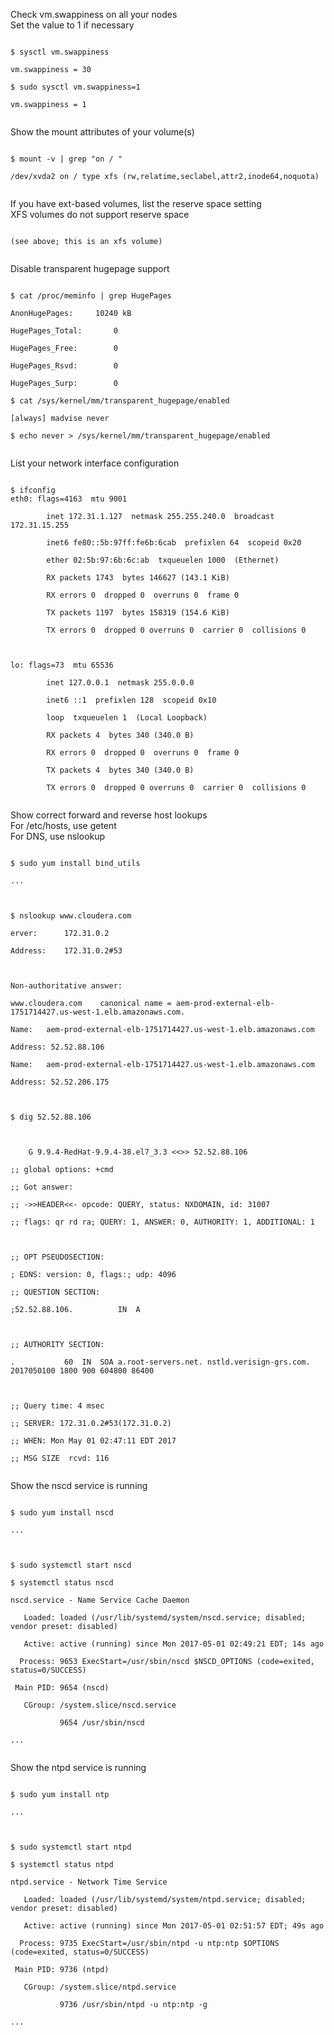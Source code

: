 Check vm.swappiness on all your nodes<br>
Set the value to 1 if necessary<br>

<code>
$ sysctl vm.swappiness<br>
vm.swappiness = 30<br>
$ sudo sysctl vm.swappiness=1<br>
vm.swappiness = 1<br>
</code>

Show the mount attributes of your volume(s)<br>

<code>
$ mount -v | grep "on / "<br>
/dev/xvda2 on / type xfs (rw,relatime,seclabel,attr2,inode64,noquota)<br>
</code>

If you have ext-based volumes, list the reserve space setting<br>
XFS volumes do not support reserve space<br>

<code>
(see above; this is an xfs volume)<br>
</code>

Disable transparent hugepage support<br>

<code>
$ cat /proc/meminfo | grep HugePages<br>
AnonHugePages:     10240 kB<br>
HugePages_Total:       0<br>
HugePages_Free:        0<br>
HugePages_Rsvd:        0<br>
HugePages_Surp:        0<br>
$ cat /sys/kernel/mm/transparent_hugepage/enabled<br>
[always] madvise never<br>
$ echo never > /sys/kernel/mm/transparent_hugepage/enabled<br>
</code>

List your network interface configuration<br>

<code>
$ ifconfig
eth0: flags=4163<UP,BROADCAST,RUNNING,MULTICAST>  mtu 9001<br>
        inet 172.31.1.127  netmask 255.255.240.0  broadcast 172.31.15.255<br>
        inet6 fe80::5b:97ff:fe6b:6cab  prefixlen 64  scopeid 0x20<link><br>
        ether 02:5b:97:6b:6c:ab  txqueuelen 1000  (Ethernet)<br>
        RX packets 1743  bytes 146627 (143.1 KiB)<br>
        RX errors 0  dropped 0  overruns 0  frame 0<br>
        TX packets 1197  bytes 158319 (154.6 KiB)<br>
        TX errors 0  dropped 0 overruns 0  carrier 0  collisions 0<br>
<br>
lo: flags=73<UP,LOOPBACK,RUNNING>  mtu 65536<br>
        inet 127.0.0.1  netmask 255.0.0.0<br>
        inet6 ::1  prefixlen 128  scopeid 0x10<host><br>
        loop  txqueuelen 1  (Local Loopback)<br>
        RX packets 4  bytes 340 (340.0 B)<br>
        RX errors 0  dropped 0  overruns 0  frame 0<br>
        TX packets 4  bytes 340 (340.0 B)<br>
        TX errors 0  dropped 0 overruns 0  carrier 0  collisions 0<br>
</code>

Show correct forward and reverse host lookups<br>
For /etc/hosts, use getent<br>
For DNS, use nslookup<br>

<code>
$ sudo yum install bind_utils<br>
...<br>
<br>
$ nslookup www.cloudera.com<br>
erver:		172.31.0.2<br>
Address:	172.31.0.2#53<br>
<br>
Non-authoritative answer:<br>
www.cloudera.com	canonical name = aem-prod-external-elb-1751714427.us-west-1.elb.amazonaws.com.<br>
Name:	aem-prod-external-elb-1751714427.us-west-1.elb.amazonaws.com<br>
Address: 52.52.88.106<br>
Name:	aem-prod-external-elb-1751714427.us-west-1.elb.amazonaws.com<br>
Address: 52.52.206.175<br>
<br>
$ dig 52.52.88.106<br>
<br>
	G 9.9.4-RedHat-9.9.4-38.el7_3.3 <<>> 52.52.88.106<br>
;; global options: +cmd<br>
;; Got answer:<br>
;; ->>HEADER<<- opcode: QUERY, status: NXDOMAIN, id: 31007<br>
;; flags: qr rd ra; QUERY: 1, ANSWER: 0, AUTHORITY: 1, ADDITIONAL: 1<br>
<br>
;; OPT PSEUDOSECTION:<br>
; EDNS: version: 0, flags:; udp: 4096<br>
;; QUESTION SECTION:<br>
;52.52.88.106.			IN	A<br>
<br>
;; AUTHORITY SECTION:<br>
.			60	IN	SOA	a.root-servers.net. nstld.verisign-grs.com. 2017050100 1800 900 604800 86400<br>
<br>
;; Query time: 4 msec<br>
;; SERVER: 172.31.0.2#53(172.31.0.2)<br>
;; WHEN: Mon May 01 02:47:11 EDT 2017<br>
;; MSG SIZE  rcvd: 116<br>
</code>

Show the nscd service is running<br>

<code>
$ sudo yum install nscd<br>
...<br>
<br>
$ sudo systemctl start nscd<br>
$ systemctl status nscd<br>
nscd.service - Name Service Cache Daemon<br>
   Loaded: loaded (/usr/lib/systemd/system/nscd.service; disabled; vendor preset: disabled)<br>
   Active: active (running) since Mon 2017-05-01 02:49:21 EDT; 14s ago<br>
  Process: 9653 ExecStart=/usr/sbin/nscd $NSCD_OPTIONS (code=exited, status=0/SUCCESS)<br>
 Main PID: 9654 (nscd)<br>
   CGroup: /system.slice/nscd.service<br>
           9654 /usr/sbin/nscd<br>
...<br>
</code>

Show the ntpd service is running<br>

<code>
$ sudo yum install ntp<br>
...<br>
<br>
$ sudo systemctl start ntpd<br>
$ systemctl status ntpd<br>
ntpd.service - Network Time Service<br>
   Loaded: loaded (/usr/lib/systemd/system/ntpd.service; disabled; vendor preset: disabled)<br>
   Active: active (running) since Mon 2017-05-01 02:51:57 EDT; 49s ago<br>
  Process: 9735 ExecStart=/usr/sbin/ntpd -u ntp:ntp $OPTIONS (code=exited, status=0/SUCCESS)<br>
 Main PID: 9736 (ntpd)<br>
   CGroup: /system.slice/ntpd.service<br>
           9736 /usr/sbin/ntpd -u ntp:ntp -g<br>
...<br>
</code>

